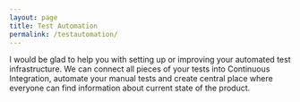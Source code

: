 ```yaml
---
layout: page
title: Test Automation
permalink: /testautomation/
---
```

I would be glad to help you with setting up or improving your automated test infrastructure. We can connect all pieces of your tests into Continuous Integration, automate your manual tests and create central place where everyone can find information about current state of the product.
